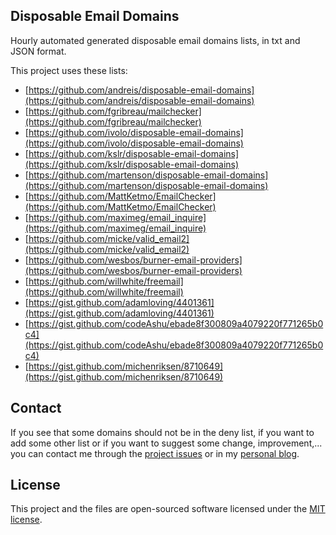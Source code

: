 ## Disposable Email Domains

Hourly automated generated disposable email domains lists, in txt and JSON format.

This project uses these lists:

- [https://github.com/andreis/disposable-email-domains](https://github.com/andreis/disposable-email-domains)
- [https://github.com/fgribreau/mailchecker](https://github.com/fgribreau/mailchecker)
- [https://github.com/ivolo/disposable-email-domains](https://github.com/ivolo/disposable-email-domains)
- [https://github.com/kslr/disposable-email-domains](https://github.com/kslr/disposable-email-domains)
- [https://github.com/martenson/disposable-email-domains](https://github.com/martenson/disposable-email-domains)
- [https://github.com/MattKetmo/EmailChecker](https://github.com/MattKetmo/EmailChecker)
- [https://github.com/maximeg/email_inquire](https://github.com/maximeg/email_inquire)
- [https://github.com/micke/valid_email2](https://github.com/micke/valid_email2)
- [https://github.com/wesbos/burner-email-providers](https://github.com/wesbos/burner-email-providers)
- [https://github.com/willwhite/freemail](https://github.com/willwhite/freemail)
- [https://gist.github.com/adamloving/4401361](https://gist.github.com/adamloving/4401361)
- [https://gist.github.com/codeAshu/ebade8f300809a4079220f771265b0c4](https://gist.github.com/codeAshu/ebade8f300809a4079220f771265b0c4)
- [https://gist.github.com/michenriksen/8710649](https://gist.github.com/michenriksen/8710649)

## Contact

If you see that some domains should not be in the deny list, if you want to add some other list or if you want 
to suggest some change, improvement,... you can contact me through the 
[project issues](https://github.com/amieiro/disposable-email-domains/issues) or in my 
[personal blog](https://www.jesusamieiro.com/contactaconmigo/).

## License

This project and the files are open-sourced software licensed under the [MIT license](https://opensource.org/licenses/MIT).
